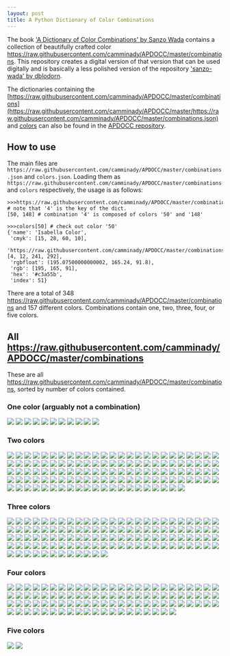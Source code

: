 ```yaml
---
layout: post
title: A Python Dictionary of Color Combinations
---
```


The book ['A Dictionary of Color Combinations' by Sanzo Wada](https://www.amazon.com/Dictionary-Color-Combinations-Various/dp/4861522471) contains a collection of beautifully crafted color https://raw.githubusercontent.com/camminady/APDOCC/master/combinations. 
This repository creates a digital version of that version that can be used digitally and  is basically a less polished version of the repository ['sanzo-wada' by dblodorn](https://github.com/dblodorn/sanzo-wada).
 
The dictionaries containing the [https://raw.githubusercontent.com/camminady/APDOCC/master/combinations](https://raw.githubusercontent.com/camminady/APDOCC/master/https://raw.githubusercontent.com/camminady/APDOCC/master/combinations.json) and [colors](https://raw.githubusercontent.com/camminady/APDOCC/master/colors.json) can also be found in the [APDOCC repository](https://github.com/camminady/APDOCC).

## How to use

The main files are `https://raw.githubusercontent.com/camminady/APDOCC/master/combinations.json` and `colors.json`.
Loading them as `https://raw.githubusercontent.com/camminady/APDOCC/master/combinations` and `colors` respectively, the usage is as follows:


```
>>>https://raw.githubusercontent.com/camminady/APDOCC/master/combinations[4] # note that '4' is the key of the dict. 
[50, 148] # combination '4' is composed of colors '50' and '148'

>>>colors[50] # check out color '50'
{'name': 'Isabella Color',
 'cmyk': [15, 28, 60, 10],
 'https://raw.githubusercontent.com/camminady/APDOCC/master/combinations': [4, 12, 241, 292],
 'rgbfloat': (195.07500000000002, 165.24, 91.8),
 'rgb': [195, 165, 91],
 'hex': '#c3a55b',
 'index': 51}
```

There are a total of 348 https://raw.githubusercontent.com/camminady/APDOCC/master/combinations and 157 different colors. Combinations contain one, two, three, four, or five colors. 


## All https://raw.githubusercontent.com/camminady/APDOCC/master/combinations
These are all https://raw.githubusercontent.com/camminady/APDOCC/master/combinations, sorted by number of colors contained.

### One color (arguably not a combination)
![](https://raw.githubusercontent.com/camminady/APDOCC/master/combinations/1/087_1.png?raw=true)
![](https://raw.githubusercontent.com/camminady/APDOCC/master/combinations/1/002_1.png?raw=true)
![](https://raw.githubusercontent.com/camminady/APDOCC/master/combinations/1/005_1.png?raw=true)
![](https://raw.githubusercontent.com/camminady/APDOCC/master/combinations/1/040_1.png?raw=true)
![](https://raw.githubusercontent.com/camminady/APDOCC/master/combinations/1/073_1.png?raw=true)
![](https://raw.githubusercontent.com/camminady/APDOCC/master/combinations/1/077_1.png?raw=true)
![](https://raw.githubusercontent.com/camminady/APDOCC/master/combinations/1/087_1.png?raw=true)
![](https://raw.githubusercontent.com/camminady/APDOCC/master/combinations/1/101_1.png?raw=true)
![](https://raw.githubusercontent.com/camminady/APDOCC/master/combinations/1/105_1.png?raw=true)
![](https://raw.githubusercontent.com/camminady/APDOCC/master/combinations/1/116_1.png?raw=true)
![](https://raw.githubusercontent.com/camminady/APDOCC/master/combinations/1/120_1.png?raw=true)

### Two colors
![](https://raw.githubusercontent.com/camminady/APDOCC/master/combinations/2/001_2.png?raw=true)
![](https://raw.githubusercontent.com/camminady/APDOCC/master/combinations/2/003_2.png?raw=true)
![](https://raw.githubusercontent.com/camminady/APDOCC/master/combinations/2/004_2.png?raw=true)
![](https://raw.githubusercontent.com/camminady/APDOCC/master/combinations/2/006_2.png?raw=true)
![](https://raw.githubusercontent.com/camminady/APDOCC/master/combinations/2/007_2.png?raw=true)
![](https://raw.githubusercontent.com/camminady/APDOCC/master/combinations/2/008_2.png?raw=true)
![](https://raw.githubusercontent.com/camminady/APDOCC/master/combinations/2/009_2.png?raw=true)
![](https://raw.githubusercontent.com/camminady/APDOCC/master/combinations/2/010_2.png?raw=true)
![](https://raw.githubusercontent.com/camminady/APDOCC/master/combinations/2/011_2.png?raw=true)
![](https://raw.githubusercontent.com/camminady/APDOCC/master/combinations/2/012_2.png?raw=true)
![](https://raw.githubusercontent.com/camminady/APDOCC/master/combinations/2/013_2.png?raw=true)
![](https://raw.githubusercontent.com/camminady/APDOCC/master/combinations/2/014_2.png?raw=true)
![](https://raw.githubusercontent.com/camminady/APDOCC/master/combinations/2/015_2.png?raw=true)
![](https://raw.githubusercontent.com/camminady/APDOCC/master/combinations/2/016_2.png?raw=true)
![](https://raw.githubusercontent.com/camminady/APDOCC/master/combinations/2/017_2.png?raw=true)
![](https://raw.githubusercontent.com/camminady/APDOCC/master/combinations/2/019_2.png?raw=true)
![](https://raw.githubusercontent.com/camminady/APDOCC/master/combinations/2/020_2.png?raw=true)
![](https://raw.githubusercontent.com/camminady/APDOCC/master/combinations/2/021_2.png?raw=true)
![](https://raw.githubusercontent.com/camminady/APDOCC/master/combinations/2/024_2.png?raw=true)
![](https://raw.githubusercontent.com/camminady/APDOCC/master/combinations/2/025_2.png?raw=true)
![](https://raw.githubusercontent.com/camminady/APDOCC/master/combinations/2/026_2.png?raw=true)
![](https://raw.githubusercontent.com/camminady/APDOCC/master/combinations/2/027_2.png?raw=true)
![](https://raw.githubusercontent.com/camminady/APDOCC/master/combinations/2/028_2.png?raw=true)
![](https://raw.githubusercontent.com/camminady/APDOCC/master/combinations/2/029_2.png?raw=true)
![](https://raw.githubusercontent.com/camminady/APDOCC/master/combinations/2/030_2.png?raw=true)
![](https://raw.githubusercontent.com/camminady/APDOCC/master/combinations/2/031_2.png?raw=true)
![](https://raw.githubusercontent.com/camminady/APDOCC/master/combinations/2/032_2.png?raw=true)
![](https://raw.githubusercontent.com/camminady/APDOCC/master/combinations/2/033_2.png?raw=true)
![](https://raw.githubusercontent.com/camminady/APDOCC/master/combinations/2/034_2.png?raw=true)
![](https://raw.githubusercontent.com/camminady/APDOCC/master/combinations/2/035_2.png?raw=true)
![](https://raw.githubusercontent.com/camminady/APDOCC/master/combinations/2/036_2.png?raw=true)
![](https://raw.githubusercontent.com/camminady/APDOCC/master/combinations/2/037_2.png?raw=true)
![](https://raw.githubusercontent.com/camminady/APDOCC/master/combinations/2/038_2.png?raw=true)
![](https://raw.githubusercontent.com/camminady/APDOCC/master/combinations/2/039_2.png?raw=true)
![](https://raw.githubusercontent.com/camminady/APDOCC/master/combinations/2/041_2.png?raw=true)
![](https://raw.githubusercontent.com/camminady/APDOCC/master/combinations/2/042_2.png?raw=true)
![](https://raw.githubusercontent.com/camminady/APDOCC/master/combinations/2/043_2.png?raw=true)
![](https://raw.githubusercontent.com/camminady/APDOCC/master/combinations/2/044_2.png?raw=true)
![](https://raw.githubusercontent.com/camminady/APDOCC/master/combinations/2/045_2.png?raw=true)
![](https://raw.githubusercontent.com/camminady/APDOCC/master/combinations/2/046_2.png?raw=true)
![](https://raw.githubusercontent.com/camminady/APDOCC/master/combinations/2/047_2.png?raw=true)
![](https://raw.githubusercontent.com/camminady/APDOCC/master/combinations/2/048_2.png?raw=true)
![](https://raw.githubusercontent.com/camminady/APDOCC/master/combinations/2/049_2.png?raw=true)
![](https://raw.githubusercontent.com/camminady/APDOCC/master/combinations/2/050_2.png?raw=true)
![](https://raw.githubusercontent.com/camminady/APDOCC/master/combinations/2/051_2.png?raw=true)
![](https://raw.githubusercontent.com/camminady/APDOCC/master/combinations/2/052_2.png?raw=true)
![](https://raw.githubusercontent.com/camminady/APDOCC/master/combinations/2/053_2.png?raw=true)
![](https://raw.githubusercontent.com/camminady/APDOCC/master/combinations/2/054_2.png?raw=true)
![](https://raw.githubusercontent.com/camminady/APDOCC/master/combinations/2/055_2.png?raw=true)
![](https://raw.githubusercontent.com/camminady/APDOCC/master/combinations/2/056_2.png?raw=true)
![](https://raw.githubusercontent.com/camminady/APDOCC/master/combinations/2/057_2.png?raw=true)
![](https://raw.githubusercontent.com/camminady/APDOCC/master/combinations/2/058_2.png?raw=true)
![](https://raw.githubusercontent.com/camminady/APDOCC/master/combinations/2/059_2.png?raw=true)
![](https://raw.githubusercontent.com/camminady/APDOCC/master/combinations/2/060_2.png?raw=true)
![](https://raw.githubusercontent.com/camminady/APDOCC/master/combinations/2/061_2.png?raw=true)
![](https://raw.githubusercontent.com/camminady/APDOCC/master/combinations/2/062_2.png?raw=true)
![](https://raw.githubusercontent.com/camminady/APDOCC/master/combinations/2/063_2.png?raw=true)
![](https://raw.githubusercontent.com/camminady/APDOCC/master/combinations/2/064_2.png?raw=true)
![](https://raw.githubusercontent.com/camminady/APDOCC/master/combinations/2/065_2.png?raw=true)
![](https://raw.githubusercontent.com/camminady/APDOCC/master/combinations/2/066_2.png?raw=true)
![](https://raw.githubusercontent.com/camminady/APDOCC/master/combinations/2/067_2.png?raw=true)
![](https://raw.githubusercontent.com/camminady/APDOCC/master/combinations/2/068_2.png?raw=true)
![](https://raw.githubusercontent.com/camminady/APDOCC/master/combinations/2/069_2.png?raw=true)
![](https://raw.githubusercontent.com/camminady/APDOCC/master/combinations/2/070_2.png?raw=true)
![](https://raw.githubusercontent.com/camminady/APDOCC/master/combinations/2/071_2.png?raw=true)
![](https://raw.githubusercontent.com/camminady/APDOCC/master/combinations/2/072_2.png?raw=true)
![](https://raw.githubusercontent.com/camminady/APDOCC/master/combinations/2/074_2.png?raw=true)
![](https://raw.githubusercontent.com/camminady/APDOCC/master/combinations/2/075_2.png?raw=true)
![](https://raw.githubusercontent.com/camminady/APDOCC/master/combinations/2/076_2.png?raw=true)
![](https://raw.githubusercontent.com/camminady/APDOCC/master/combinations/2/078_2.png?raw=true)
![](https://raw.githubusercontent.com/camminady/APDOCC/master/combinations/2/079_2.png?raw=true)
![](https://raw.githubusercontent.com/camminady/APDOCC/master/combinations/2/081_2.png?raw=true)
![](https://raw.githubusercontent.com/camminady/APDOCC/master/combinations/2/082_2.png?raw=true)
![](https://raw.githubusercontent.com/camminady/APDOCC/master/combinations/2/083_2.png?raw=true)
![](https://raw.githubusercontent.com/camminady/APDOCC/master/combinations/2/084_2.png?raw=true)
![](https://raw.githubusercontent.com/camminady/APDOCC/master/combinations/2/085_2.png?raw=true)
![](https://raw.githubusercontent.com/camminady/APDOCC/master/combinations/2/086_2.png?raw=true)
![](https://raw.githubusercontent.com/camminady/APDOCC/master/combinations/2/088_2.png?raw=true)
![](https://raw.githubusercontent.com/camminady/APDOCC/master/combinations/2/089_2.png?raw=true)
![](https://raw.githubusercontent.com/camminady/APDOCC/master/combinations/2/090_2.png?raw=true)
![](https://raw.githubusercontent.com/camminady/APDOCC/master/combinations/2/091_2.png?raw=true)
![](https://raw.githubusercontent.com/camminady/APDOCC/master/combinations/2/092_2.png?raw=true)
![](https://raw.githubusercontent.com/camminady/APDOCC/master/combinations/2/093_2.png?raw=true)
![](https://raw.githubusercontent.com/camminady/APDOCC/master/combinations/2/094_2.png?raw=true)
![](https://raw.githubusercontent.com/camminady/APDOCC/master/combinations/2/096_2.png?raw=true)
![](https://raw.githubusercontent.com/camminady/APDOCC/master/combinations/2/097_2.png?raw=true)
![](https://raw.githubusercontent.com/camminady/APDOCC/master/combinations/2/098_2.png?raw=true)
![](https://raw.githubusercontent.com/camminady/APDOCC/master/combinations/2/099_2.png?raw=true)
![](https://raw.githubusercontent.com/camminady/APDOCC/master/combinations/2/100_2.png?raw=true)
![](https://raw.githubusercontent.com/camminady/APDOCC/master/combinations/2/102_2.png?raw=true)
![](https://raw.githubusercontent.com/camminady/APDOCC/master/combinations/2/103_2.png?raw=true)
![](https://raw.githubusercontent.com/camminady/APDOCC/master/combinations/2/104_2.png?raw=true)
![](https://raw.githubusercontent.com/camminady/APDOCC/master/combinations/2/107_2.png?raw=true)
![](https://raw.githubusercontent.com/camminady/APDOCC/master/combinations/2/108_2.png?raw=true)
![](https://raw.githubusercontent.com/camminady/APDOCC/master/combinations/2/109_2.png?raw=true)
![](https://raw.githubusercontent.com/camminady/APDOCC/master/combinations/2/110_2.png?raw=true)
![](https://raw.githubusercontent.com/camminady/APDOCC/master/combinations/2/111_2.png?raw=true)
![](https://raw.githubusercontent.com/camminady/APDOCC/master/combinations/2/112_2.png?raw=true)
![](https://raw.githubusercontent.com/camminady/APDOCC/master/combinations/2/113_2.png?raw=true)
![](https://raw.githubusercontent.com/camminady/APDOCC/master/combinations/2/114_2.png?raw=true)
![](https://raw.githubusercontent.com/camminady/APDOCC/master/combinations/2/115_2.png?raw=true)
![](https://raw.githubusercontent.com/camminady/APDOCC/master/combinations/2/117_2.png?raw=true)
![](https://raw.githubusercontent.com/camminady/APDOCC/master/combinations/2/118_2.png?raw=true)
![](https://raw.githubusercontent.com/camminady/APDOCC/master/combinations/2/119_2.png?raw=true)
![](https://raw.githubusercontent.com/camminady/APDOCC/master/combinations/2/137_2.png?raw=true)
![](https://raw.githubusercontent.com/camminady/APDOCC/master/combinations/2/150_2.png?raw=true)
![](https://raw.githubusercontent.com/camminady/APDOCC/master/combinations/2/151_2.png?raw=true)
![](https://raw.githubusercontent.com/camminady/APDOCC/master/combinations/2/153_2.png?raw=true)
![](https://raw.githubusercontent.com/camminady/APDOCC/master/combinations/2/161_2.png?raw=true)
![](https://raw.githubusercontent.com/camminady/APDOCC/master/combinations/2/162_2.png?raw=true)
![](https://raw.githubusercontent.com/camminady/APDOCC/master/combinations/2/165_2.png?raw=true)
![](https://raw.githubusercontent.com/camminady/APDOCC/master/combinations/2/167_2.png?raw=true)
![](https://raw.githubusercontent.com/camminady/APDOCC/master/combinations/2/168_2.png?raw=true)
![](https://raw.githubusercontent.com/camminady/APDOCC/master/combinations/2/188_2.png?raw=true)
![](https://raw.githubusercontent.com/camminady/APDOCC/master/combinations/2/196_2.png?raw=true)
![](https://raw.githubusercontent.com/camminady/APDOCC/master/combinations/2/206_2.png?raw=true)
![](https://raw.githubusercontent.com/camminady/APDOCC/master/combinations/2/215_2.png?raw=true)
![](https://raw.githubusercontent.com/camminady/APDOCC/master/combinations/2/229_2.png?raw=true)
![](https://raw.githubusercontent.com/camminady/APDOCC/master/combinations/2/231_2.png?raw=true)
![](https://raw.githubusercontent.com/camminady/APDOCC/master/combinations/2/309_2.png?raw=true)
![](https://raw.githubusercontent.com/camminady/APDOCC/master/combinations/2/315_2.png?raw=true)

### Three colors
![](https://raw.githubusercontent.com/camminady/APDOCC/master/combinations/3/018_3.png?raw=true)
![](https://raw.githubusercontent.com/camminady/APDOCC/master/combinations/3/022_3.png?raw=true)
![](https://raw.githubusercontent.com/camminady/APDOCC/master/combinations/3/023_3.png?raw=true)
![](https://raw.githubusercontent.com/camminady/APDOCC/master/combinations/3/080_3.png?raw=true)
![](https://raw.githubusercontent.com/camminady/APDOCC/master/combinations/3/121_3.png?raw=true)
![](https://raw.githubusercontent.com/camminady/APDOCC/master/combinations/3/122_3.png?raw=true)
![](https://raw.githubusercontent.com/camminady/APDOCC/master/combinations/3/123_3.png?raw=true)
![](https://raw.githubusercontent.com/camminady/APDOCC/master/combinations/3/124_3.png?raw=true)
![](https://raw.githubusercontent.com/camminady/APDOCC/master/combinations/3/126_3.png?raw=true)
![](https://raw.githubusercontent.com/camminady/APDOCC/master/combinations/3/127_3.png?raw=true)
![](https://raw.githubusercontent.com/camminady/APDOCC/master/combinations/3/129_3.png?raw=true)
![](https://raw.githubusercontent.com/camminady/APDOCC/master/combinations/3/130_3.png?raw=true)
![](https://raw.githubusercontent.com/camminady/APDOCC/master/combinations/3/131_3.png?raw=true)
![](https://raw.githubusercontent.com/camminady/APDOCC/master/combinations/3/132_3.png?raw=true)
![](https://raw.githubusercontent.com/camminady/APDOCC/master/combinations/3/133_3.png?raw=true)
![](https://raw.githubusercontent.com/camminady/APDOCC/master/combinations/3/135_3.png?raw=true)
![](https://raw.githubusercontent.com/camminady/APDOCC/master/combinations/3/136_3.png?raw=true)
![](https://raw.githubusercontent.com/camminady/APDOCC/master/combinations/3/138_3.png?raw=true)
![](https://raw.githubusercontent.com/camminady/APDOCC/master/combinations/3/139_3.png?raw=true)
![](https://raw.githubusercontent.com/camminady/APDOCC/master/combinations/3/140_3.png?raw=true)
![](https://raw.githubusercontent.com/camminady/APDOCC/master/combinations/3/141_3.png?raw=true)
![](https://raw.githubusercontent.com/camminady/APDOCC/master/combinations/3/142_3.png?raw=true)
![](https://raw.githubusercontent.com/camminady/APDOCC/master/combinations/3/143_3.png?raw=true)
![](https://raw.githubusercontent.com/camminady/APDOCC/master/combinations/3/144_3.png?raw=true)
![](https://raw.githubusercontent.com/camminady/APDOCC/master/combinations/3/146_3.png?raw=true)
![](https://raw.githubusercontent.com/camminady/APDOCC/master/combinations/3/147_3.png?raw=true)
![](https://raw.githubusercontent.com/camminady/APDOCC/master/combinations/3/148_3.png?raw=true)
![](https://raw.githubusercontent.com/camminady/APDOCC/master/combinations/3/149_3.png?raw=true)
![](https://raw.githubusercontent.com/camminady/APDOCC/master/combinations/3/152_3.png?raw=true)
![](https://raw.githubusercontent.com/camminady/APDOCC/master/combinations/3/154_3.png?raw=true)
![](https://raw.githubusercontent.com/camminady/APDOCC/master/combinations/3/155_3.png?raw=true)
![](https://raw.githubusercontent.com/camminady/APDOCC/master/combinations/3/156_3.png?raw=true)
![](https://raw.githubusercontent.com/camminady/APDOCC/master/combinations/3/157_3.png?raw=true)
![](https://raw.githubusercontent.com/camminady/APDOCC/master/combinations/3/158_3.png?raw=true)
![](https://raw.githubusercontent.com/camminady/APDOCC/master/combinations/3/159_3.png?raw=true)
![](https://raw.githubusercontent.com/camminady/APDOCC/master/combinations/3/160_3.png?raw=true)
![](https://raw.githubusercontent.com/camminady/APDOCC/master/combinations/3/163_3.png?raw=true)
![](https://raw.githubusercontent.com/camminady/APDOCC/master/combinations/3/164_3.png?raw=true)
![](https://raw.githubusercontent.com/camminady/APDOCC/master/combinations/3/166_3.png?raw=true)
![](https://raw.githubusercontent.com/camminady/APDOCC/master/combinations/3/169_3.png?raw=true)
![](https://raw.githubusercontent.com/camminady/APDOCC/master/combinations/3/170_3.png?raw=true)
![](https://raw.githubusercontent.com/camminady/APDOCC/master/combinations/3/171_3.png?raw=true)
![](https://raw.githubusercontent.com/camminady/APDOCC/master/combinations/3/172_3.png?raw=true)
![](https://raw.githubusercontent.com/camminady/APDOCC/master/combinations/3/173_3.png?raw=true)
![](https://raw.githubusercontent.com/camminady/APDOCC/master/combinations/3/174_3.png?raw=true)
![](https://raw.githubusercontent.com/camminady/APDOCC/master/combinations/3/175_3.png?raw=true)
![](https://raw.githubusercontent.com/camminady/APDOCC/master/combinations/3/176_3.png?raw=true)
![](https://raw.githubusercontent.com/camminady/APDOCC/master/combinations/3/177_3.png?raw=true)
![](https://raw.githubusercontent.com/camminady/APDOCC/master/combinations/3/178_3.png?raw=true)
![](https://raw.githubusercontent.com/camminady/APDOCC/master/combinations/3/179_3.png?raw=true)
![](https://raw.githubusercontent.com/camminady/APDOCC/master/combinations/3/181_3.png?raw=true)
![](https://raw.githubusercontent.com/camminady/APDOCC/master/combinations/3/182_3.png?raw=true)
![](https://raw.githubusercontent.com/camminady/APDOCC/master/combinations/3/183_3.png?raw=true)
![](https://raw.githubusercontent.com/camminady/APDOCC/master/combinations/3/184_3.png?raw=true)
![](https://raw.githubusercontent.com/camminady/APDOCC/master/combinations/3/185_3.png?raw=true)
![](https://raw.githubusercontent.com/camminady/APDOCC/master/combinations/3/186_3.png?raw=true)
![](https://raw.githubusercontent.com/camminady/APDOCC/master/combinations/3/187_3.png?raw=true)
![](https://raw.githubusercontent.com/camminady/APDOCC/master/combinations/3/189_3.png?raw=true)
![](https://raw.githubusercontent.com/camminady/APDOCC/master/combinations/3/190_3.png?raw=true)
![](https://raw.githubusercontent.com/camminady/APDOCC/master/combinations/3/191_3.png?raw=true)
![](https://raw.githubusercontent.com/camminady/APDOCC/master/combinations/3/192_3.png?raw=true)
![](https://raw.githubusercontent.com/camminady/APDOCC/master/combinations/3/193_3.png?raw=true)
![](https://raw.githubusercontent.com/camminady/APDOCC/master/combinations/3/194_3.png?raw=true)
![](https://raw.githubusercontent.com/camminady/APDOCC/master/combinations/3/195_3.png?raw=true)
![](https://raw.githubusercontent.com/camminady/APDOCC/master/combinations/3/197_3.png?raw=true)
![](https://raw.githubusercontent.com/camminady/APDOCC/master/combinations/3/199_3.png?raw=true)
![](https://raw.githubusercontent.com/camminady/APDOCC/master/combinations/3/200_3.png?raw=true)
![](https://raw.githubusercontent.com/camminady/APDOCC/master/combinations/3/201_3.png?raw=true)
![](https://raw.githubusercontent.com/camminady/APDOCC/master/combinations/3/202_3.png?raw=true)
![](https://raw.githubusercontent.com/camminady/APDOCC/master/combinations/3/203_3.png?raw=true)
![](https://raw.githubusercontent.com/camminady/APDOCC/master/combinations/3/204_3.png?raw=true)
![](https://raw.githubusercontent.com/camminady/APDOCC/master/combinations/3/205_3.png?raw=true)
![](https://raw.githubusercontent.com/camminady/APDOCC/master/combinations/3/207_3.png?raw=true)
![](https://raw.githubusercontent.com/camminady/APDOCC/master/combinations/3/208_3.png?raw=true)
![](https://raw.githubusercontent.com/camminady/APDOCC/master/combinations/3/209_3.png?raw=true)
![](https://raw.githubusercontent.com/camminady/APDOCC/master/combinations/3/210_3.png?raw=true)
![](https://raw.githubusercontent.com/camminady/APDOCC/master/combinations/3/211_3.png?raw=true)
![](https://raw.githubusercontent.com/camminady/APDOCC/master/combinations/3/212_3.png?raw=true)
![](https://raw.githubusercontent.com/camminady/APDOCC/master/combinations/3/213_3.png?raw=true)
![](https://raw.githubusercontent.com/camminady/APDOCC/master/combinations/3/214_3.png?raw=true)
![](https://raw.githubusercontent.com/camminady/APDOCC/master/combinations/3/216_3.png?raw=true)
![](https://raw.githubusercontent.com/camminady/APDOCC/master/combinations/3/217_3.png?raw=true)
![](https://raw.githubusercontent.com/camminady/APDOCC/master/combinations/3/218_3.png?raw=true)
![](https://raw.githubusercontent.com/camminady/APDOCC/master/combinations/3/219_3.png?raw=true)
![](https://raw.githubusercontent.com/camminady/APDOCC/master/combinations/3/220_3.png?raw=true)
![](https://raw.githubusercontent.com/camminady/APDOCC/master/combinations/3/221_3.png?raw=true)
![](https://raw.githubusercontent.com/camminady/APDOCC/master/combinations/3/222_3.png?raw=true)
![](https://raw.githubusercontent.com/camminady/APDOCC/master/combinations/3/223_3.png?raw=true)
![](https://raw.githubusercontent.com/camminady/APDOCC/master/combinations/3/224_3.png?raw=true)
![](https://raw.githubusercontent.com/camminady/APDOCC/master/combinations/3/225_3.png?raw=true)
![](https://raw.githubusercontent.com/camminady/APDOCC/master/combinations/3/226_3.png?raw=true)
![](https://raw.githubusercontent.com/camminady/APDOCC/master/combinations/3/227_3.png?raw=true)
![](https://raw.githubusercontent.com/camminady/APDOCC/master/combinations/3/228_3.png?raw=true)
![](https://raw.githubusercontent.com/camminady/APDOCC/master/combinations/3/230_3.png?raw=true)
![](https://raw.githubusercontent.com/camminady/APDOCC/master/combinations/3/232_3.png?raw=true)
![](https://raw.githubusercontent.com/camminady/APDOCC/master/combinations/3/233_3.png?raw=true)
![](https://raw.githubusercontent.com/camminady/APDOCC/master/combinations/3/234_3.png?raw=true)
![](https://raw.githubusercontent.com/camminady/APDOCC/master/combinations/3/235_3.png?raw=true)
![](https://raw.githubusercontent.com/camminady/APDOCC/master/combinations/3/236_3.png?raw=true)
![](https://raw.githubusercontent.com/camminady/APDOCC/master/combinations/3/238_3.png?raw=true)
![](https://raw.githubusercontent.com/camminady/APDOCC/master/combinations/3/239_3.png?raw=true)
![](https://raw.githubusercontent.com/camminady/APDOCC/master/combinations/3/240_3.png?raw=true)
![](https://raw.githubusercontent.com/camminady/APDOCC/master/combinations/3/266_3.png?raw=true)
![](https://raw.githubusercontent.com/camminady/APDOCC/master/combinations/3/298_3.png?raw=true)
![](https://raw.githubusercontent.com/camminady/APDOCC/master/combinations/3/301_3.png?raw=true)
![](https://raw.githubusercontent.com/camminady/APDOCC/master/combinations/3/305_3.png?raw=true)
![](https://raw.githubusercontent.com/camminady/APDOCC/master/combinations/3/322_3.png?raw=true)
![](https://raw.githubusercontent.com/camminady/APDOCC/master/combinations/3/323_3.png?raw=true)
![](https://raw.githubusercontent.com/camminady/APDOCC/master/combinations/3/328_3.png?raw=true)
![](https://raw.githubusercontent.com/camminady/APDOCC/master/combinations/3/338_3.png?raw=true)
![](https://raw.githubusercontent.com/camminady/APDOCC/master/combinations/3/343_3.png?raw=true)
![](https://raw.githubusercontent.com/camminady/APDOCC/master/combinations/3/346_3.png?raw=true)

### Four colors
![](https://raw.githubusercontent.com/camminady/APDOCC/master/combinations/4/125_4.png?raw=true)
![](https://raw.githubusercontent.com/camminady/APDOCC/master/combinations/4/128_4.png?raw=true)
![](https://raw.githubusercontent.com/camminady/APDOCC/master/combinations/4/134_4.png?raw=true)
![](https://raw.githubusercontent.com/camminady/APDOCC/master/combinations/4/180_4.png?raw=true)
![](https://raw.githubusercontent.com/camminady/APDOCC/master/combinations/4/198_4.png?raw=true)
![](https://raw.githubusercontent.com/camminady/APDOCC/master/combinations/4/237_4.png?raw=true)
![](https://raw.githubusercontent.com/camminady/APDOCC/master/combinations/4/241_4.png?raw=true)
![](https://raw.githubusercontent.com/camminady/APDOCC/master/combinations/4/242_4.png?raw=true)
![](https://raw.githubusercontent.com/camminady/APDOCC/master/combinations/4/243_4.png?raw=true)
![](https://raw.githubusercontent.com/camminady/APDOCC/master/combinations/4/244_4.png?raw=true)
![](https://raw.githubusercontent.com/camminady/APDOCC/master/combinations/4/245_4.png?raw=true)
![](https://raw.githubusercontent.com/camminady/APDOCC/master/combinations/4/246_4.png?raw=true)
![](https://raw.githubusercontent.com/camminady/APDOCC/master/combinations/4/247_4.png?raw=true)
![](https://raw.githubusercontent.com/camminady/APDOCC/master/combinations/4/248_4.png?raw=true)
![](https://raw.githubusercontent.com/camminady/APDOCC/master/combinations/4/249_4.png?raw=true)
![](https://raw.githubusercontent.com/camminady/APDOCC/master/combinations/4/250_4.png?raw=true)
![](https://raw.githubusercontent.com/camminady/APDOCC/master/combinations/4/251_4.png?raw=true)
![](https://raw.githubusercontent.com/camminady/APDOCC/master/combinations/4/252_4.png?raw=true)
![](https://raw.githubusercontent.com/camminady/APDOCC/master/combinations/4/253_4.png?raw=true)
![](https://raw.githubusercontent.com/camminady/APDOCC/master/combinations/4/254_4.png?raw=true)
![](https://raw.githubusercontent.com/camminady/APDOCC/master/combinations/4/255_4.png?raw=true)
![](https://raw.githubusercontent.com/camminady/APDOCC/master/combinations/4/256_4.png?raw=true)
![](https://raw.githubusercontent.com/camminady/APDOCC/master/combinations/4/257_4.png?raw=true)
![](https://raw.githubusercontent.com/camminady/APDOCC/master/combinations/4/258_4.png?raw=true)
![](https://raw.githubusercontent.com/camminady/APDOCC/master/combinations/4/259_4.png?raw=true)
![](https://raw.githubusercontent.com/camminady/APDOCC/master/combinations/4/260_4.png?raw=true)
![](https://raw.githubusercontent.com/camminady/APDOCC/master/combinations/4/261_4.png?raw=true)
![](https://raw.githubusercontent.com/camminady/APDOCC/master/combinations/4/262_4.png?raw=true)
![](https://raw.githubusercontent.com/camminady/APDOCC/master/combinations/4/263_4.png?raw=true)
![](https://raw.githubusercontent.com/camminady/APDOCC/master/combinations/4/264_4.png?raw=true)
![](https://raw.githubusercontent.com/camminady/APDOCC/master/combinations/4/267_4.png?raw=true)
![](https://raw.githubusercontent.com/camminady/APDOCC/master/combinations/4/268_4.png?raw=true)
![](https://raw.githubusercontent.com/camminady/APDOCC/master/combinations/4/269_4.png?raw=true)
![](https://raw.githubusercontent.com/camminady/APDOCC/master/combinations/4/270_4.png?raw=true)
![](https://raw.githubusercontent.com/camminady/APDOCC/master/combinations/4/271_4.png?raw=true)
![](https://raw.githubusercontent.com/camminady/APDOCC/master/combinations/4/272_4.png?raw=true)
![](https://raw.githubusercontent.com/camminady/APDOCC/master/combinations/4/273_4.png?raw=true)
![](https://raw.githubusercontent.com/camminady/APDOCC/master/combinations/4/275_4.png?raw=true)
![](https://raw.githubusercontent.com/camminady/APDOCC/master/combinations/4/276_4.png?raw=true)
![](https://raw.githubusercontent.com/camminady/APDOCC/master/combinations/4/278_4.png?raw=true)
![](https://raw.githubusercontent.com/camminady/APDOCC/master/combinations/4/279_4.png?raw=true)
![](https://raw.githubusercontent.com/camminady/APDOCC/master/combinations/4/280_4.png?raw=true)
![](https://raw.githubusercontent.com/camminady/APDOCC/master/combinations/4/281_4.png?raw=true)
![](https://raw.githubusercontent.com/camminady/APDOCC/master/combinations/4/282_4.png?raw=true)
![](https://raw.githubusercontent.com/camminady/APDOCC/master/combinations/4/283_4.png?raw=true)
![](https://raw.githubusercontent.com/camminady/APDOCC/master/combinations/4/284_4.png?raw=true)
![](https://raw.githubusercontent.com/camminady/APDOCC/master/combinations/4/285_4.png?raw=true)
![](https://raw.githubusercontent.com/camminady/APDOCC/master/combinations/4/286_4.png?raw=true)
![](https://raw.githubusercontent.com/camminady/APDOCC/master/combinations/4/287_4.png?raw=true)
![](https://raw.githubusercontent.com/camminady/APDOCC/master/combinations/4/288_4.png?raw=true)
![](https://raw.githubusercontent.com/camminady/APDOCC/master/combinations/4/290_4.png?raw=true)
![](https://raw.githubusercontent.com/camminady/APDOCC/master/combinations/4/291_4.png?raw=true)
![](https://raw.githubusercontent.com/camminady/APDOCC/master/combinations/4/292_4.png?raw=true)
![](https://raw.githubusercontent.com/camminady/APDOCC/master/combinations/4/293_4.png?raw=true)
![](https://raw.githubusercontent.com/camminady/APDOCC/master/combinations/4/294_4.png?raw=true)
![](https://raw.githubusercontent.com/camminady/APDOCC/master/combinations/4/296_4.png?raw=true)
![](https://raw.githubusercontent.com/camminady/APDOCC/master/combinations/4/297_4.png?raw=true)
![](https://raw.githubusercontent.com/camminady/APDOCC/master/combinations/4/299_4.png?raw=true)
![](https://raw.githubusercontent.com/camminady/APDOCC/master/combinations/4/300_4.png?raw=true)
![](https://raw.githubusercontent.com/camminady/APDOCC/master/combinations/4/302_4.png?raw=true)
![](https://raw.githubusercontent.com/camminady/APDOCC/master/combinations/4/303_4.png?raw=true)
![](https://raw.githubusercontent.com/camminady/APDOCC/master/combinations/4/304_4.png?raw=true)
![](https://raw.githubusercontent.com/camminady/APDOCC/master/combinations/4/306_4.png?raw=true)
![](https://raw.githubusercontent.com/camminady/APDOCC/master/combinations/4/307_4.png?raw=true)
![](https://raw.githubusercontent.com/camminady/APDOCC/master/combinations/4/310_4.png?raw=true)
![](https://raw.githubusercontent.com/camminady/APDOCC/master/combinations/4/311_4.png?raw=true)
![](https://raw.githubusercontent.com/camminady/APDOCC/master/combinations/4/312_4.png?raw=true)
![](https://raw.githubusercontent.com/camminady/APDOCC/master/combinations/4/313_4.png?raw=true)
![](https://raw.githubusercontent.com/camminady/APDOCC/master/combinations/4/314_4.png?raw=true)
![](https://raw.githubusercontent.com/camminady/APDOCC/master/combinations/4/316_4.png?raw=true)
![](https://raw.githubusercontent.com/camminady/APDOCC/master/combinations/4/317_4.png?raw=true)
![](https://raw.githubusercontent.com/camminady/APDOCC/master/combinations/4/318_4.png?raw=true)
![](https://raw.githubusercontent.com/camminady/APDOCC/master/combinations/4/319_4.png?raw=true)
![](https://raw.githubusercontent.com/camminady/APDOCC/master/combinations/4/320_4.png?raw=true)
![](https://raw.githubusercontent.com/camminady/APDOCC/master/combinations/4/321_4.png?raw=true)
![](https://raw.githubusercontent.com/camminady/APDOCC/master/combinations/4/324_4.png?raw=true)
![](https://raw.githubusercontent.com/camminady/APDOCC/master/combinations/4/325_4.png?raw=true)
![](https://raw.githubusercontent.com/camminady/APDOCC/master/combinations/4/326_4.png?raw=true)
![](https://raw.githubusercontent.com/camminady/APDOCC/master/combinations/4/327_4.png?raw=true)
![](https://raw.githubusercontent.com/camminady/APDOCC/master/combinations/4/329_4.png?raw=true)
![](https://raw.githubusercontent.com/camminady/APDOCC/master/combinations/4/330_4.png?raw=true)
![](https://raw.githubusercontent.com/camminady/APDOCC/master/combinations/4/332_4.png?raw=true)
![](https://raw.githubusercontent.com/camminady/APDOCC/master/combinations/4/333_4.png?raw=true)
![](https://raw.githubusercontent.com/camminady/APDOCC/master/combinations/4/334_4.png?raw=true)
![](https://raw.githubusercontent.com/camminady/APDOCC/master/combinations/4/335_4.png?raw=true)
![](https://raw.githubusercontent.com/camminady/APDOCC/master/combinations/4/336_4.png?raw=true)
![](https://raw.githubusercontent.com/camminady/APDOCC/master/combinations/4/337_4.png?raw=true)
![](https://raw.githubusercontent.com/camminady/APDOCC/master/combinations/4/339_4.png?raw=true)
![](https://raw.githubusercontent.com/camminady/APDOCC/master/combinations/4/340_4.png?raw=true)
![](https://raw.githubusercontent.com/camminady/APDOCC/master/combinations/4/341_4.png?raw=true)
![](https://raw.githubusercontent.com/camminady/APDOCC/master/combinations/4/342_4.png?raw=true)
![](https://raw.githubusercontent.com/camminady/APDOCC/master/combinations/4/344_4.png?raw=true)
![](https://raw.githubusercontent.com/camminady/APDOCC/master/combinations/4/345_4.png?raw=true)
![](https://raw.githubusercontent.com/camminady/APDOCC/master/combinations/4/347_4.png?raw=true)
![](https://raw.githubusercontent.com/camminady/APDOCC/master/combinations/4/348_4.png?raw=true)

### Five colors             
![](https://raw.githubusercontent.com/camminady/APDOCC/master/combinations/5/274_5.png?raw=true)
![](https://raw.githubusercontent.com/camminady/APDOCC/master/combinations/5/308_5.png?raw=true)

